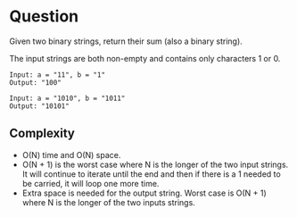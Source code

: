# Question
Given two binary strings, return their sum (also a binary string).

The input strings are both non-empty and contains only characters 1 or 0.

```
Input: a = "11", b = "1"
Output: "100"
```

```
Input: a = "1010", b = "1011"
Output: "10101"
```

## Complexity
* O(N) time and O(N) space.
* O(N + 1) is the worst case where N is the longer of the two input strings. It will continue to iterate until the end and then if there is a 1 needed to be carried, it will loop one more time.
* Extra space is needed for the output string. Worst case is O(N + 1) where N is the longer of the two inputs strings.